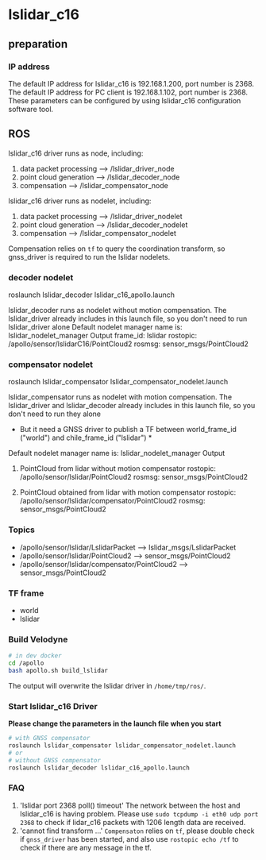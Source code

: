 
# lslidar_c16
## preparation
### IP address
The default IP address for lslidar_c16 is 192.168.1.200, port number is 2368.
The default IP address for PC client is 192.168.1.102, port number is 2368.
These parameters can be configured by using lslidar_c16 configuration software tool.

## ROS
lslidar_c16 driver runs as node, including:
1. data packet processing --> /lslidar_driver_node
2. point cloud generation --> /lslidar_decoder_node
3. compensation --> /lslidar_compensator_node

lslidar_c16 driver runs as nodelet, including:
1. data packet processing --> /lslidar_driver_nodelet
2. point cloud generation --> /lslidar_decoder_nodelet
3. compensation --> /lslidar_compensator_nodelet

Compensation relies on `tf` to query the coordination transform, so gnss_driver is required to run the lslidar nodelets.

### decoder nodelet
roslaunch lslidar_decoder lslidar_c16_apollo.launch

lslidar_decoder runs as nodelet without motion compensation. The lslidar_driver already includes in this launch file, so you don't need to run lslidar_driver alone
Default nodelet manager name is: lslidar_nodelet_manager
Output
frame_id: lslidar
rostopic: /apollo/sensor/lslidarC16/PointCloud2
rosmsg: sensor_msgs/PointCloud2

### compensator nodelet
roslaunch lslidar_compensator lslidar_compensator_nodelet.launch

lslidar_compensator runs as nodelet with motion compensation. The lslidar_driver and lslidar_decoder already includes in this launch file, so you don't need to run they alone

* But it need a GNSS driver to publish a TF between world_frame_id ("world") and chile_frame_id ("lslidar") *

Default nodelet manager name is: lslidar_nodelet_manager
Output
1. PointCloud from lidar without motion compensator
	rostopic: /apollo/sensor/lslidar/PointCloud2
	rosmsg: sensor_msgs/PointCloud2

2. PointCloud obtained from lidar with motion compensator
	rostopic: /apollo/sensor/lslidar/compensator/PointCloud2
	rosmsg: sensor_msgs/PointCloud2


### Topics
* /apollo/sensor/lslidar/LslidarPacket --> lslidar_msgs/LslidarPacket
* /apollo/sensor/lslidar/PointCloud2 --> sensor_msgs/PointCloud2
* /apollo/sensor/lslidar/compensator/PointCloud2 --> sensor_msgs/PointCloud2
 
### TF frame
* world
* lslidar

### Build Velodyne

```bash
# in dev docker
cd /apollo
bash apollo.sh build_lslidar
```
The output will overwrite the lslidar driver in `/home/tmp/ros/`.
 


### Start lslidar_c16 Driver
**Please change the parameters in the launch file when you start**
```bash
# with GNSS compensator
roslaunch lslidar_compensator lslidar_compensator_nodelet.launch
# or
# without GNSS compensator
roslaunch lslidar_decoder lslidar_c16_apollo.launch
```


### FAQ
1. 'lslidar port 2368 poll() timeout'
	The network between the host and lslidar_c16 is having problem. Please use `sudo tcpdump -i eth0 udp port 2368` to check if lidar_c16 packets with 1206 length data are received.
2. 'cannot find transform ...'
	`Compensaton` relies on `tf`, please double check if `gnss_driver` has been started, and also use `rostopic echo /tf` to check if there are any message in the tf.

